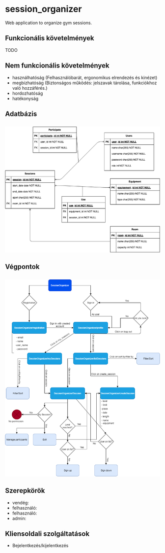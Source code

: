 # session_organizer
Web application to organize gym sessions.

## Funkcionális követelmények

TODO

## Nem funkcionális követelmények

* használhatóság (Felhasználóbarát, ergonomikus elrendezés és kinézet)
* megbizhatóság (Biztonságos működés: jelszavak tárolása, funkciókhoz való hozzáférés.)
* hordozhatóság
* hatékonyság

## Adatbázis

<h2 align="center">
<img src="img/database_uml.png" alt="database_uml" width="661">
</h2>

## Végpontok
<h2 align="center">
<img src="img/Session Organizer Endpoint Diagram.png" alt="Session Organizer Endpoint Diagram" width="661">
</h2>

## Szerepkörök

* vendég:
* felhasználó:
* felhasználó:
* admin:

## Kliensoldali szolgáltatások

* Bejelentkezés/kijelentkezés 
